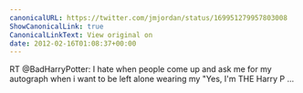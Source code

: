 ```yaml
---
canonicalURL: https://twitter.com/jmjordan/status/169951279957803008
ShowCanonicalLink: true
CanonicalLinkText: View original on
date: 2012-02-16T01:08:37+00:00
---
```

RT @BadHarryPotter: I hate when people come up and ask me for my autograph when i want to be left alone wearing my "Yes, I'm THE Harry P ...